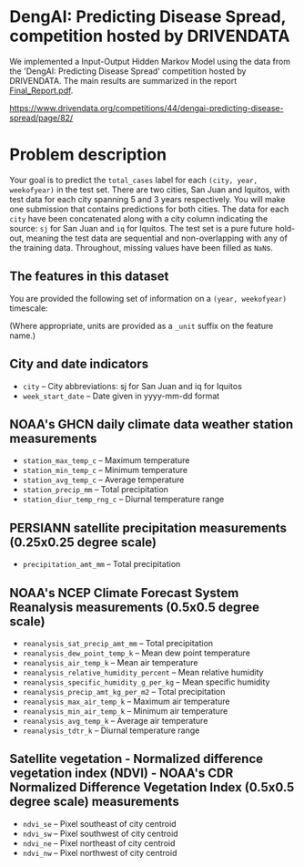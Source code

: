 # DengAI: Predicting Disease Spread, competition hosted by DRIVENDATA

We implemented a Input-Output Hidden Markov Model using the data from the 'DengAI: Predicting Disease Spread' competition hosted by DRIVENDATA. The main results are summarized in the report [Final_Report.pdf](https://github.com/jilanglois-su/cobs10-dengai/blob/8430415a371816a98aca12ff875325198fb8a4cb/Final_Report.pdf).

https://www.drivendata.org/competitions/44/dengai-predicting-disease-spread/page/82/

# Problem description

Your goal is to predict the `total_cases` label for each `(city, year, weekofyear)` in the test set. There are two cities, San Juan and Iquitos, with test data for each city spanning 5 and 3 years respectively. You will make one submission that contains predictions for both cities. The data for each `city` have been concatenated along with a city column indicating the source: `sj` for San Juan and `iq` for Iquitos. The test set is a pure future hold-out, meaning the test data are sequential and non-overlapping with any of the training data. Throughout, missing values have been filled as `NaN`s.

## The features in this dataset
You are provided the following set of information on a `(year, weekofyear)` timescale:

(Where appropriate, units are provided as a `_unit` suffix on the feature name.)

## City and date indicators
- `city` – City abbreviations: sj for San Juan and iq for Iquitos
- `week_start_date` – Date given in yyyy-mm-dd format
## NOAA's GHCN daily climate data weather station measurements
- `station_max_temp_c` – Maximum temperature
- `station_min_temp_c` – Minimum temperature
- `station_avg_temp_c` – Average temperature
- `station_precip_mm` – Total precipitation
- `station_diur_temp_rng_c` – Diurnal temperature range
## PERSIANN satellite precipitation measurements (0.25x0.25 degree scale)
- `precipitation_amt_mm` – Total precipitation
## NOAA's NCEP Climate Forecast System Reanalysis measurements (0.5x0.5 degree scale)
- `reanalysis_sat_precip_amt_mm` – Total precipitation
- `reanalysis_dew_point_temp_k` – Mean dew point temperature
- `reanalysis_air_temp_k` – Mean air temperature
- `reanalysis_relative_humidity_percent` – Mean relative humidity
- `reanalysis_specific_humidity_g_per_kg` – Mean specific humidity
- `reanalysis_precip_amt_kg_per_m2` – Total precipitation
- `reanalysis_max_air_temp_k` – Maximum air temperature
- `reanalysis_min_air_temp_k` – Minimum air temperature
- `reanalysis_avg_temp_k` – Average air temperature
- `reanalysis_tdtr_k` – Diurnal temperature range
## Satellite vegetation - Normalized difference vegetation index (NDVI) - NOAA's CDR Normalized Difference Vegetation Index (0.5x0.5 degree scale) measurements
- `ndvi_se` – Pixel southeast of city centroid
- `ndvi_sw` – Pixel southwest of city centroid
- `ndvi_ne` – Pixel northeast of city centroid
- `ndvi_nw` – Pixel northwest of city centroid
